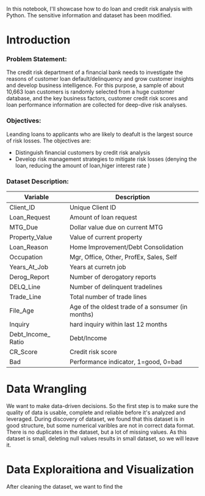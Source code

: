 In this notebook, I'll showcase how to do loan and credit risk analysis with Python. The sensitive information and dataset has been modified.
# Introduction
### Problem Statement:
The credit risk department of a financial bank needs to investigate the reasons of customer loan default/delinquency and grow customer insights and develop business intelligence. For this purpose, a sample of about 10,663 loan customers is randomly selected from a huge customer database, and the key business factors, customer credit risk scores and loan performance information are collected for deep-dive risk analyses.
### Objectives:
Leanding loans to applicants who are likely to deafult is the largest source of risk losses. The objectives are:
- Distinguish financial customers by credit risk analysis
- Develop risk management strategies to mitigate risk losses (denying the loan, reducing the amount of loan,higer interest rate )

### Dataset Description:
| Variable | Description |
|----------|-------------|
|Client_ID | Unique Client ID|
|Loan_Request| Amount of loan request|
|MTG_Due| Dollar value due on current MTG
|Property_Value| Value of current property| 
|Loan_Reason| Home Improvement/Debt Consolidation|
|Occupation| Mgr, Office, Other, ProfEx, Sales, Self|
|Years_At_Job| Years at curretn job |
|Derog_Report| Number of derogatory reports |
|DELQ_Line| Number of delinquent tradelines |
|Trade_Line| Total number of trade lines |
|File_Age| Age of the oldest trade of a sonsumer (in months) |
|Inquiry| hard inquiry within last 12 months |
|Debt_Income_ Ratio| Debt/Income |
|CR_Score| Credit risk score |
|Bad| Performance indicator, 1=good, 0=bad |

# Data Wrangling 
We want to make data-driven decisions. So the first step is to make sure the quality of data is usable, complete and reliable before it's analyzed and leveraged. During discovery of dataset, we found that this dataset is in good structure, but some numerical varibles are not in correct data format. There is no duplicates in the dataset, but a lot of missing values. As this dataset is small, deleting null values results in small dataset, so we will leave it. 

# Data Exploraitiona and Visualization
After cleaning the dataset, we want to find the 






